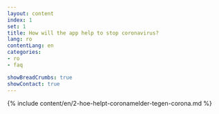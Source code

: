 ```yaml
---
layout: content
index: 1
set: 1
title: How will the app help to stop coronavirus?
lang: ro
contentLang: en
categories:
- ro
- faq

showBreadCrumbs: true
showContact: true
---
```


{% include content/en/2-hoe-helpt-coronamelder-tegen-corona.md %}

